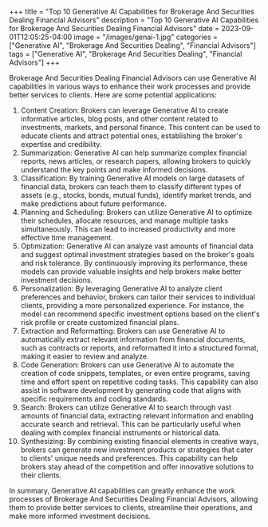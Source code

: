 +++
title = "Top 10 Generative AI Capabilities for Brokerage And Securities Dealing Financial Advisors"
description = "Top 10 Generative AI Capabilities for Brokerage And Securities Dealing Financial Advisors"
date = 2023-09-01T12:05:25-04:00
image = "/images/genai-1.jpg"
categories = ["Generative AI", "Brokerage And Securities Dealing", "Financial Advisors"]
tags = ["Generative AI", "Brokerage And Securities Dealing", "Financial Advisors"]
+++

Brokerage And Securities Dealing Financial Advisors can use Generative AI capabilities in various ways to enhance their work processes and provide better services to clients. Here are some potential applications:

1. Content Creation: Brokers can leverage Generative AI to create informative articles, blog posts, and other content related to investments, markets, and personal finance. This content can be used to educate clients and attract potential ones, establishing the broker's expertise and credibility.
2. Summarization: Generative AI can help summarize complex financial reports, news articles, or research papers, allowing brokers to quickly understand the key points and make informed decisions.
3. Classification: By training Generative AI models on large datasets of financial data, brokers can teach them to classify different types of assets (e.g., stocks, bonds, mutual funds), identify market trends, and make predictions about future performance.
4. Planning and Scheduling: Brokers can utilize Generative AI to optimize their schedules, allocate resources, and manage multiple tasks simultaneously. This can lead to increased productivity and more effective time management.
5. Optimization: Generative AI can analyze vast amounts of financial data and suggest optimal investment strategies based on the broker's goals and risk tolerance. By continuously improving its performance, these models can provide valuable insights and help brokers make better investment decisions.
6. Personalization: By leveraging Generative AI to analyze client preferences and behavior, brokers can tailor their services to individual clients, providing a more personalized experience. For instance, the model can recommend specific investment options based on the client's risk profile or create customized financial plans.
7. Extraction and Reformatting: Brokers can use Generative AI to automatically extract relevant information from financial documents, such as contracts or reports, and reformatted it into a structured format, making it easier to review and analyze.
8. Code Generation: Brokers can use Generative AI to automate the creation of code snippets, templates, or even entire programs, saving time and effort spent on repetitive coding tasks. This capability can also assist in software development by generating code that aligns with specific requirements and coding standards.
9. Search: Brokers can utilize Generative AI to search through vast amounts of financial data, extracting relevant information and enabling accurate search and retrieval. This can be particularly useful when dealing with complex financial instruments or historical data.
10. Synthesizing: By combining existing financial elements in creative ways, brokers can generate new investment products or strategies that cater to clients' unique needs and preferences. This capability can help brokers stay ahead of the competition and offer innovative solutions to their clients.

In summary, Generative AI capabilities can greatly enhance the work processes of Brokerage And Securities Dealing Financial Advisors, allowing them to provide better services to clients, streamline their operations, and make more informed investment decisions.